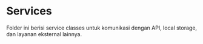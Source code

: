 # Services

Folder ini berisi service classes untuk komunikasi dengan API, local storage, dan layanan eksternal lainnya.